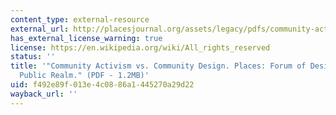 ```yaml
---
content_type: external-resource
external_url: http://placesjournal.org/assets/legacy/pdfs/community-activism-vs-community-design.pdf
has_external_license_warning: true
license: https://en.wikipedia.org/wiki/All_rights_reserved
status: ''
title: '"Community Activism vs. Community Design. Places: Forum of Design for the
  Public Realm." (PDF - 1.2MB)'
uid: f492e89f-013e-4c08-86a1-445270a29d22
wayback_url: ''
---
```

